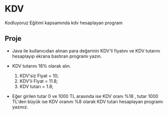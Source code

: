 # KDV
Kodluyoruz Eğitimi kapsamında kdv hesaplayan program

## Proje
* Java ile kullanıcıdan alınan para değerinin KDV'li fiyatını ve KDV tutarını hesaplayıp ekrana bastıran programı yazın.
* KDV tutarını 18% olarak alın.
  1. KDV'siz Fiyat = 10;
  2. KDV'li Fiyat = 11.8;
  3. KDV tutarı = 1.8;
  
* Eğer girilen tutar 0 ve 1000 TL arasında ise KDV oranı %18 , tutar 1000 TL'den büyük ise KDV oranını %8 olarak KDV tutarı hesaplayan programı yazınız.
  
